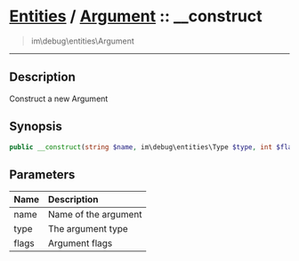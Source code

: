 # [Entities](entities.md) / [Argument](entities-Argument.md) :: __construct
 > im\debug\entities\Argument
____

## Description
Construct a new Argument

## Synopsis
```php
public __construct(string $name, im\debug\entities\Type $type, int $flags = 0)
```

## Parameters
| Name | Description |
| :--- | :---------- |
| name | Name of the argument |
| type | The argument type |
| flags | Argument flags |
